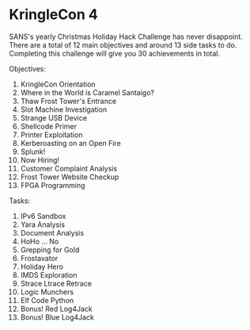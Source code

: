 # KringleCon 4

SANS's yearly Christmas Holiday Hack Challenge has never disappoint. There are a total of 12 main objectives and around 13 side tasks to do. Completing this challenge will give you 30 achievements in total.

Objectives:
1) KringleCon Orientation
2) Where in the World is Caramel Santaigo?
3) Thaw Frost Tower's Entrance
4) Slot Machine Investigation
5) Strange USB Device
6) Shellcode Primer
7) Printer Exploitation
8) Kerberoasting on an Open Fire
9) Splunk!
10) Now Hiring!
11) Customer Complaint Analysis
12) Frost Tower Website Checkup
13) FPGA Programming

Tasks:
1) IPv6 Sandbox
2) Yara Analysis
3) Document Analysis
4) HoHo ... No
5) Grepping for Gold
6) Frostavator
7) Holiday Hero
8) IMDS Exploration
9) Strace Ltrace Retrace
10) Logic Munchers
11) Elf Code Python
12) Bonus! Red Log4Jack
13) Bonus! Blue Log4Jack
